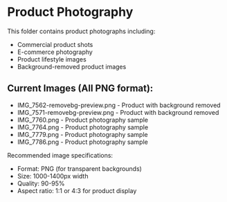 # Product Photography

This folder contains product photographs including:
- Commercial product shots
- E-commerce photography
- Product lifestyle images
- Background-removed product images

## Current Images (All PNG format):
- IMG_7562-removebg-preview.png - Product with background removed
- IMG_7571-removebg-preview.png - Product with background removed
- IMG_7760.png - Product photography sample
- IMG_7764.png - Product photography sample
- IMG_7779.png - Product photography sample
- IMG_7786.png - Product photography sample

Recommended image specifications:
- Format: PNG (for transparent backgrounds)
- Size: 1000-1400px width
- Quality: 90-95%
- Aspect ratio: 1:1 or 4:3 for product display
